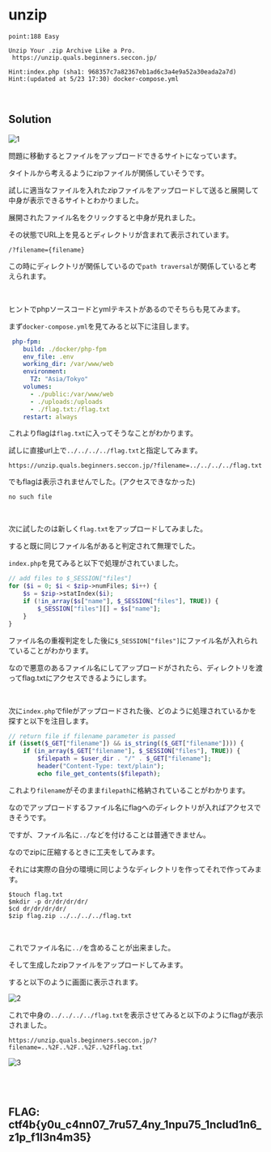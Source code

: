 # unzip

```
point:188 Easy

Unzip Your .zip Archive Like a Pro.
 https://unzip.quals.beginners.seccon.jp/

Hint:index.php (sha1: 968357c7a82367eb1ad6c3a4e9a52a30eada2a7d)
Hint:(updated at 5/23 17:30) docker-compose.yml
```

<br>

## Solution

![1](https://user-images.githubusercontent.com/47602064/82997016-c9ab0180-a040-11ea-998b-deae5f3e25f6.png)

問題に移動するとファイルをアップロードできるサイトになっています。

タイトルから考えるようにzipファイルが関係していそうです。

試しに適当なファイルを入れたzipファイルをアップロードして送ると展開して中身が表示できるサイトとわかりました。

展開されたファイル名をクリックすると中身が見れました。

その状態でURL上を見るとディレクトリが含まれて表示されています。

`/?filename={filename}`

この時にディレクトリが関係しているので`path traversal`が関係していると考えられます。

<br>

ヒントでphpソースコードとymlテキストがあるのでそちらも見てみます。

まず`docker-compose.yml`を見てみると以下に注目します。

```yml
 php-fpm:
    build: ./docker/php-fpm
    env_file: .env
    working_dir: /var/www/web
    environment:
      TZ: "Asia/Tokyo"
    volumes:
      - ./public:/var/www/web
      - ./uploads:/uploads
      - ./flag.txt:/flag.txt
    restart: always
```

これよりflagは`flag.txt`に入ってそうなことがわかります。

試しに直接url上で`../../../../flag.txt`と指定してみます。

`https://unzip.quals.beginners.seccon.jp/?filename=../../../../flag.txt`

でもflagは表示されませんでした。(アクセスできなかった)

`no such file`

<br>

次に試したのは新しく`flag.txt`をアップロードしてみました。

すると既に同じファイル名があると判定されて無理でした。

`index.php`を見てみると以下で処理がされていました。

```php
// add files to $_SESSION["files"]
for ($i = 0; $i < $zip->numFiles; $i++) {
    $s = $zip->statIndex($i);
    if (!in_array($s["name"], $_SESSION["files"], TRUE)) {
        $_SESSION["files"][] = $s["name"];
    }
}
```

ファイル名の重複判定をした後に`$_SESSION["files"]`にファイル名が入れられていることがわかります。

なので悪意のあるファイル名にしてアップロードがされたら、ディレクトリを渡ってflag.txtにアクセスできるようにします。


<br>

次に`index.php`でfileがアップロードされた後、どのように処理されているかを探すと以下を注目します。

```php
// return file if filename parameter is passed
if (isset($_GET["filename"]) && is_string(($_GET["filename"]))) {
    if (in_array($_GET["filename"], $_SESSION["files"], TRUE)) {
        $filepath = $user_dir . "/" . $_GET["filename"];
        header("Content-Type: text/plain");
        echo file_get_contents($filepath);
```

これより`filename`がそのまま`filepath`に格納されていることがわかります。

なのでアップロードするファイル名にflagへのディレクトリが入ればアクセスできそうです。

ですが、ファイル名に`../`などを付けることは普通できません。

なのでzipに圧縮するときに工夫をしてみます。

それには実際の自分の環境に同じようなディレクトリを作ってそれで作ってみます。

```
$touch flag.txt
$mkdir -p dr/dr/dr/dr/
$cd dr/dr/dr/dr/
$zip flag.zip ../../../../flag.txt
```

<br>

これでファイル名に`../`を含めることが出来ました。

そして生成したzipファイルをアップロードしてみます。

すると以下のように画面に表示されます。

![2](https://user-images.githubusercontent.com/47602064/82999796-80f54780-a044-11ea-8c62-b32584e83187.png)

これで中身の`../../../../flag.txt`を表示させてみると以下のようにflagが表示されました。

`https://unzip.quals.beginners.seccon.jp/?filename=..%2F..%2F..%2F..%2Fflag.txt`

![3](https://user-images.githubusercontent.com/47602064/82998336-92d5eb00-a042-11ea-81ed-e1e391fd07ac.png)

<br><br>

## FLAG: ctf4b{y0u_c4nn07_7ru57_4ny_1npu75_1nclud1n6_z1p_f1l3n4m35}
